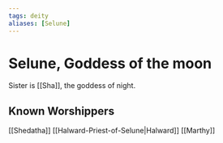 ```yaml
---
tags: deity
aliases: [Selune]
---
```

# Selune, Goddess of the moon
Sister is [[Sha]], the goddess of night.

## Known Worshippers
[[Shedatha]]
[[Halward-Priest-of-Selune|Halward]]
[[Marthy]]